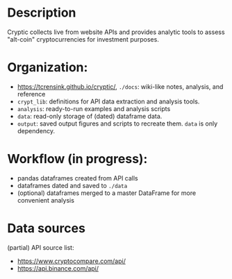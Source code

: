 # Description
Cryptic collects live from website APIs and provides analytic tools to assess "alt-coin" cryptocurrencies for investment purposes.

# Organization:
- https://tcrensink.github.io/cryptic/, `./docs`: wiki-like notes, analysis, and reference
- `crypt_lib`: definitions for API data extraction and analysis tools.
- `analysis`: ready-to-run examples and analysis scripts
- `data`: read-only storage of (dated) dataframe data.
- `output`: saved output figures and scripts to recreate them.  `data` is only dependency.

# Workflow (in progress):
- pandas dataframes created from API calls
- dataframes dated and saved to `./data`
- (optional) dataframes merged to a master DataFrame for more convenient analysis

# Data sources
(partial) API source list:
- https://www.cryptocompare.com/api/
- https://api.binance.com/api/
